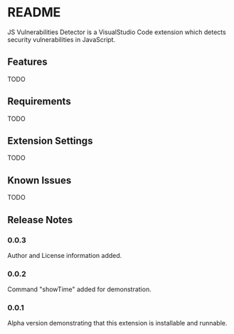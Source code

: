 # README

JS Vulnerabilities Detector is a VisualStudio Code extension which detects security vulnerabilities in JavaScript.

## Features

TODO

## Requirements

TODO

## Extension Settings

TODO

## Known Issues

TODO

## Release Notes

### 0.0.3

Author and License information added.

### 0.0.2

Command "showTime" added for demonstration.

### 0.0.1

Alpha version demonstrating that this extension is installable and runnable.
